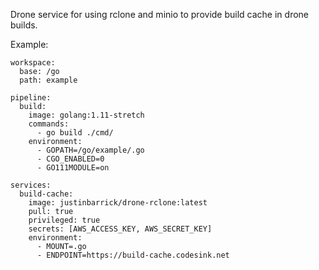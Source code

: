 Drone service for using rclone and minio to provide build cache in drone builds.

Example:

```
workspace:
  base: /go
  path: example

pipeline:
  build:
    image: golang:1.11-stretch
    commands:
      - go build ./cmd/
    environment:
      - GOPATH=/go/example/.go
      - CGO_ENABLED=0
      - GO111MODULE=on

services:
  build-cache:
    image: justinbarrick/drone-rclone:latest
    pull: true
    privileged: true
    secrets: [AWS_ACCESS_KEY, AWS_SECRET_KEY]
    environment:
      - MOUNT=.go
      - ENDPOINT=https://build-cache.codesink.net
```
